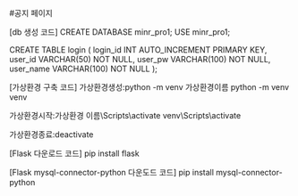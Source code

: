 #공지 페이지

[db 생성 코드]
CREATE DATABASE minr_pro1;
USE minr_pro1;

CREATE TABLE login (
    login_id INT AUTO_INCREMENT PRIMARY KEY,
    user_id VARCHAR(50) NOT NULL,
    user_pw VARCHAR(100) NOT NULL,
    user_name VARCHAR(100) NOT NULL
);

[가상환경 구축 코드]
가상환경생성:python -m venv 가상환경이름
python -m venv venv

가상환경시작:가상환경 이름\Scripts\activate
venv\Scripts\activate

가상환경종료:deactivate


[Flask 다운로드 코드]
pip install flask

[Flask mysql-connector-python 다운도드 코드]
pip install mysql-connector-python






